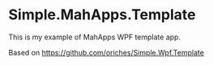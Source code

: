 Simple.MahApps.Template
=======================

This is my example of MahApps WPF template app.

Based on https://github.com/oriches/Simple.Wpf.Template
